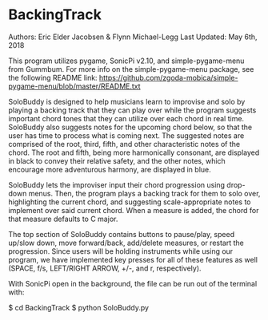 # BackingTrack

Authors: Eric Elder Jacobsen & Flynn Michael-Legg
Last Updated: May 6th, 2018

This program utilizes pygame, SonicPi v2.10, and simple-pygame-menu from Gummbum.
For more info on the simple-pygame-menu package, see the following README link:
https://github.com/zgoda-mobica/simple-pygame-menu/blob/master/README.txt

SoloBuddy is designed to help musicians learn to improvise and solo by playing a
backing track that they can play over while the program suggests important chord
tones that they can utilize over each chord in real time. SoloBuddy also suggests
notes for the upcoming chord below, so that the user has time to process what is
coming next. The suggested notes are comprised of the root, third, fifth, and
other characteristic notes of the chord. The root and fifth, being more harmonically
consonant, are displayed in black to convey their relative safety, and the other
notes, which encourage more adventurous harmony, are displayed in blue.

SoloBuddy lets the improviser input their chord progression using drop-down menus.
Then, the program plays a backing track for them to solo over, highlighting the
current chord, and suggesting scale-appropriate notes to implement over said current
chord. When a measure is added, the chord for that measure defaults to C major.

The top section of SoloBuddy contains buttons to pause/play, speed up/slow down, move
forward/back, add/delete measures, or restart the progression. Since users will be
holding instruments while using our program, we have implemented key presses for all
of these features as well (SPACE, f/s, LEFT/RIGHT ARROW, +/-, and r, respectively).

With SonicPi open in the background, the
file can be run out of the terminal with:

$ cd BackingTrack
$ python SoloBuddy.py
